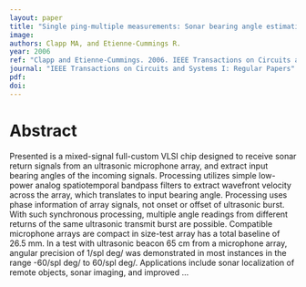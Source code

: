 ```yaml
---
layout: paper
title: "Single ping-multiple measurements: Sonar bearing angle estimation using spatiotemporal frequency filters"
image:
authors: Clapp MA, and Etienne-Cummings R.
year: 2006
ref: "Clapp and Etienne-Cummings. 2006. IEEE Transactions on Circuits and Systems I: Regular Papers vol. 53, no. 4: 769-783."
journal: "IEEE Transactions on Circuits and Systems I: Regular Papers"
pdf:
doi:
---
```


# Abstract
Presented is a mixed-signal full-custom VLSI chip designed to receive sonar return signals from an ultrasonic microphone array, and extract input bearing angles of the incoming signals. Processing utilizes simple low-power analog spatiotemporal bandpass filters to extract wavefront velocity across the array, which translates to input bearing angle. Processing uses phase information of array signals, not onset or offset of ultrasonic burst. With such synchronous processing, multiple angle readings from different returns of the same ultrasonic transmit burst are possible. Compatible microphone arrays are compact in size-test array has a total baseline of 26.5 mm. In a test with ultrasonic beacon 65 cm from a microphone array, angular precision of 1/spl deg/ was demonstrated in most instances in the range -60/spl deg/ to 60/spl deg/. Applications include sonar localization of remote objects, sonar imaging, and improved …
